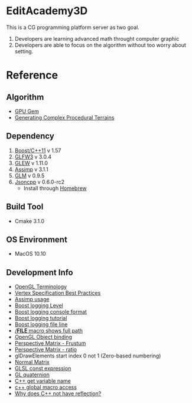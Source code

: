 EditAcademy3D
=============
This is a CG programming platform server as two goal.  
1. Developers are learning advanced math throught computer graphic  
2. Developers are able to focus on the algorithm without too worry about setting.

Reference
=========
Algorithm
---------
- [GPU Gem](http://http.developer.nvidia.com/GPUGems/gpugems_part01.html)
- [Generating Complex Procedural Terrains](http://http.developer.nvidia.com/GPUGems3/gpugems3_ch01.html)

Dependency
----------
1. [Boost/C++11](http://www.boost.org/) v 1.57
2. [GLFW3](http://www.glfw.org/) v 3.0.4
3. [GLEW](http://glew.sourceforge.net/) v 1.11.0
4. [Assimp](http://assimp.sourceforge.net/) v 3.1.1
4. [GLM](http://glm.g-truc.net/0.9.5/index.html) v 0.9.5
5. [Jsoncpp](https://github.com/open-source-parsers/jsoncpp) v 0.6.0-rc2
	- Install through [Homebrew](https://github.com/cuber/homebrew-jsoncpp)


Build Tool
----------
- Cmake 3.1.0

OS Environment
--------------
- MacOS 10.10

Development Info
----------------
- [OpenGL Terminology](http://stackoverflow.com/a/166572)  
- [Vertex Specification Best Practices](https://www.opengl.org/wiki/Vertex_Specification_Best_Practices)  
- [Assimp usage](http://www.lighthouse3d.com/cg-topics/code-samples/importing-3d-models-with-assimp/)  
- [Boost logging Level](http://stackoverflow.com/a/22397685)  
- [Boost logging console format](http://stackoverflow.com/a/17473875)  
- [Boost logging tutorial](http://csfreebird.blogspot.com/2013/12/use-boost-log-step1.html)  
- [Boost logging file line](http://csfreebird.blogspot.com/2013/12/use-boost-log-step-8.html)  
- [/__FILE__ macro shows full path](http://stackoverflow.com/a/8488201)  
- [OpenGL Object binding](https://www.opengl.org/wiki/OpenGL_Object)  
- [Perspective Matrix - Frustum](http://www.songho.ca/opengl/gl_projectionmatrix.html)  
- [Perspective Matrix - ratio](http://ogldev.atspace.co.uk/www/tutorial12/tutorial12.html)
- glDrawElements start index 0 not 1 (Zero-based numbering)  
- [Normal Matrix](http://www.lighthouse3d.com/tutorials/glsl-tutorial/the-normal-matrix/)  
- [GLSL const expression](http://stackoverflow.com/a/17478629)  
- [GL quaternion](http://www.opengl-tutorial.org/intermediate-tutorials/tutorial-17-quaternions/#How_do_I_create_a_quaternion_in_GLSL__)
- [C++ get variable name](http://www.cplusplus.com/forum/beginner/11252/#msg53160)  
- [c++ global macro access](http://stackoverflow.com/a/1399076)  
- [Why does C++ not have reflection?](http://stackoverflow.com/a/359462)  

